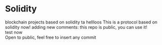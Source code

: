 # Solidity
blockchain projects based on solidity
ta
hellloos
This is a protocol based on solidity now! adding new comments: this repo is public, you can use it!
<br />
test now
<br />
Open to public, feel free to insert any commit

